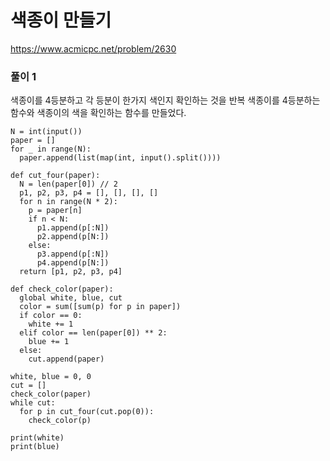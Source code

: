 # 색종이 만들기
https://www.acmicpc.net/problem/2630
### 풀이 1
색종이를 4등분하고 각 등분이 한가지 색인지 확인하는 것을 반복
색종이를 4등분하는 함수와 색종이의 색을 확인하는 함수를 만들었다.

```
N = int(input())
paper = []
for _ in range(N):
  paper.append(list(map(int, input().split())))

def cut_four(paper):
  N = len(paper[0]) // 2
  p1, p2, p3, p4 = [], [], [], []
  for n in range(N * 2):
    p = paper[n]
    if n < N:
      p1.append(p[:N])
      p2.append(p[N:])
    else:
      p3.append(p[:N])
      p4.append(p[N:])
  return [p1, p2, p3, p4]

def check_color(paper):
  global white, blue, cut
  color = sum([sum(p) for p in paper])
  if color == 0:
    white += 1
  elif color == len(paper[0]) ** 2:
    blue += 1
  else:
    cut.append(paper)

white, blue = 0, 0
cut = []
check_color(paper)
while cut:
  for p in cut_four(cut.pop(0)):
    check_color(p)

print(white)
print(blue)
```